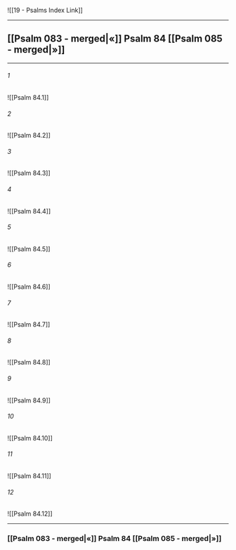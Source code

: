 ![[19 - Psalms Index Link]]

---
##  [[Psalm 083 - merged|«]] Psalm 84 [[Psalm 085 - merged|»]]

---

###### 1
![[Psalm 84.1]] 

###### 2
![[Psalm 84.2]] 

###### 3
![[Psalm 84.3]] 

###### 4
![[Psalm 84.4]]

###### 5 
![[Psalm 84.5]] 

###### 6
![[Psalm 84.6]] 

###### 7
![[Psalm 84.7]] 

###### 8
![[Psalm 84.8]] 

###### 9
![[Psalm 84.9]] 

###### 10
![[Psalm 84.10]] 

###### 11
![[Psalm 84.11]] 

###### 12
![[Psalm 84.12]]


---
###  [[Psalm 083 - merged|«]] Psalm 84 [[Psalm 085 - merged|»]]